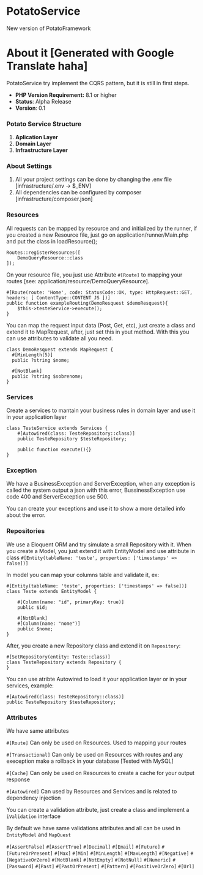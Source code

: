 # PotatoService
New version of PotatoFramework


# About it [Generated with Google Translate haha]
PotatoService try implement the CQRS pattern, but it is still in first steps.

* **PHP Version Requirement:** 8.1 or higher
* **Status**: Alpha Release
* **Version**: 0.1

### Potato Service Structure
1. **Aplication Layer**
2. **Domain Layer**
3. **Infrastructure Layer**

### About Settings
1. All your project settings can be done by changing the .env file [infrastructure/.env -> $_ENV]
2. All dependencies can be configured by composer [infrastructure/composer.json]

### Resources
All requests can be mapped by resource and and initialized by the runner, if you created a new Resource file, just go on application/runner/Main.php and put the class in loadResource();

    Routes::registerResources([
        DemoQueryResource::class
    ]);

On your resource file, you just use Attribute `#[Route]` to mapping your routes [see: application/resource/DemoQueryResource].

    #[Route(route: 'Home', code: StatusCode::OK, type: HttpRequest::GET, headers: [ ContentType::CONTENT_JS ])]  
	public function exampleRouting(DemoResquest $demoResquest){  
		$this->testeService->execute();  
    } 

You can map the request input data (Post, Get, etc), just create a class and extend it to MapRequest, after, just set this in yout method. With this you can use attributes to validate all you need.

    class DemoResquest extends MapRequest {  
	  #[MinLength(5)]  
	  public ?string $nome;  
  
	  #[NotBlank]  
	  public ?string $sobrenome;  
	}



### Services
Create a services to mantain your business rules in domain layer and use it in your application layer

    class TesteService extends Services {  
	    #[Autowired(class: TesteRepository::class)]  
		public TesteRepository $testeRepository;

		public function execute(){}
	}

### Exception
We have a BusinessException and ServerException, when any exception is called the system output a json with this error, BussinessException use code 400 and ServerException use 500.

You can create your exceptions and use it to show a more detailed info about the error.

### Repositories
We use a Eloquent ORM and try simulate a small Repository with it. When you create a Model, you just extend it with EntityModel and use attribute in class `#[Entity(tableName: 'teste', properties: ['timestamps' => false])]`

In model you can map your columns table and validate it, ex:


    #[Entity(tableName: 'teste', properties: ['timestamps' => false])]
	class Teste extends EntityModel {
	
	    #[Column(name: "id", primaryKey: true)]
	    public $id;

	    #[NotBlank]
	    #[Column(name: "nome")]
	    public $nome;
    }

After, you create a new Repository class and extend it on `Repository`:

    #[SetRepository(entity: Teste::class)]  
	class TesteRepository extends Repository {  
	}

You can use atribte Autowired to load it your application layer or in your services, example:

	#[Autowired(class: TesteRepository::class)]  
	public TesteRepository $testeRepository;

### Attributes
We have same attributes

`#[Route]` Can only be used on Resources. Used  to mapping your routes

`#[Transactional]`  Can only be used on Resources with routes and any exeception make a rollback in your database [Tested with MySQL]

`#[Cache]` Can only be used on Resources to create a cache for your output response

`#[Autowired]` Can used by Resources and Services and is related to dependency injection

You can create a validation attribute, just create a class and implement a `iValidation` interface

By default we have same validations attributes and all can be used in `EntityModel` and `MapQuest`

`#[AssertFalse]`
`#[AssertTrue]`
`#[Decimal]`
`#[Email]`
`#[Future]`
`#[FutureOrPresent]`
`#[Max]`
`#[Min]`
`#[MinLength]`
`#[MaxLength]`
`#[Negative]`
`#[NegativeOrZero]`
`#[NotBlank]`
`#[NotEmpty]`
`#[NotNull]`
`#[Numeric]`
`#[Password]`
`#[Past]`
`#[PastOrPresent]`
`#[Pattern]`
`#[PositiveOrZero]`
`#[Url]`
